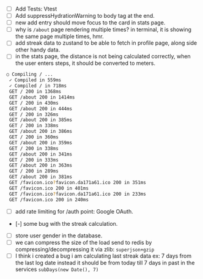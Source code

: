 <!-- TODOs Frontend  -->

- [ ] Add Tests: Vtest
- [ ] Add suppressHydrationWarning to body tag at the end.
- [ ] new add entry should move focus to the card in stats page.
- [ ] why is `/about` page rendering multiple times? in terminal, it is showing the same page multiple times, hmr.
- [ ] add streak data to zustand to be able to fetch in profile page, along side other handy data.
- [ ] in the stats page, the distance is not being calculated correctly, when the user enters steps, it should be converted to meters.

```bash
○ Compiling / ...
 ✓ Compiled in 559ms
 ✓ Compiled / in 718ms
 GET / 200 in 1368ms
 GET /about 200 in 1414ms
 GET / 200 in 430ms
 GET /about 200 in 444ms
 GET / 200 in 326ms
 GET /about 200 in 385ms
 GET / 200 in 338ms
 GET /about 200 in 386ms
 GET / 200 in 360ms
 GET /about 200 in 359ms
 GET / 200 in 338ms
 GET /about 200 in 341ms
 GET / 200 in 333ms
 GET /about 200 in 363ms
 GET / 200 in 289ms
 GET /about 200 in 381ms
 GET /favicon.ico?favicon.da171a61.ico 200 in 351ms
 GET /favicon.ico 200 in 401ms
 GET /favicon.ico?favicon.da171a61.ico 200 in 233ms
 GET /favicon.ico 200 in 240ms
```

<!-- TODOs Backend  -->

- [ ] add rate limiting for /auth point: Google OAuth.
- [-] some bug with the streak calculation.
- [ ] store user gender in the database.
- [ ] we can compress the size of the load send to redis by compressing/decompressing it via zlib: `superjson+gzip`
- [ ] I think i created a bug i am calculating last streak data ex: 7 days from the last log date instead it should be from today till 7 days in past in the services `subDays(new Date(), 7)`
